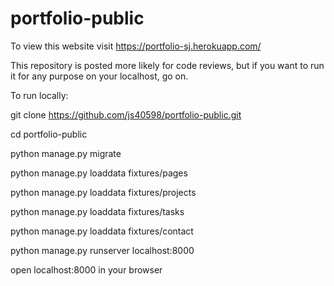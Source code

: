 # portfolio-public

To view this website visit https://portfolio-sj.herokuapp.com/

This repository is posted more likely for code reviews, 
but if you want to run it for any purpose on your localhost,
go on.



To run locally:

git clone https://github.com/js40598/portfolio-public.git

cd portfolio-public

python manage.py migrate

python manage.py loaddata fixtures/pages

python manage.py loaddata fixtures/projects

python manage.py loaddata fixtures/tasks

python manage.py loaddata fixtures/contact

python manage.py runserver localhost:8000

open localhost:8000 in your browser
